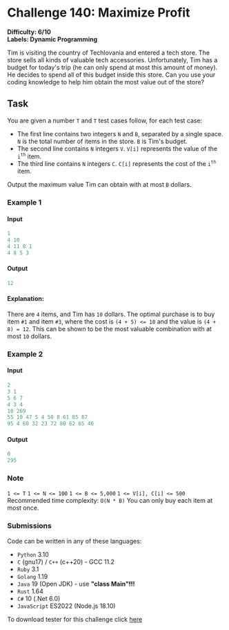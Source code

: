 # Challenge 140: Maximize Profit

**Difficulty: 6/10  
Labels: Dynamic Programming**

Tim is visiting the country of Techlovania and entered a tech store. The store sells all kinds of valuable tech accessories. Unfortunately, Tim has a budget for today's trip (he can only spend at most this amount of money). He decides to spend all of this budget inside this store. Can you use your coding knowledge to help him obtain the most value out of the store?

## Task

You are given a number `T` and `T` test cases follow, for each test case:

- The first line contains two integers `N` and `B`, separated by a single space. `N` is the total number of items in the store. `B` is Tim's budget.
- The second line contains `N` integers `V`. `V[i]` represents the value of the `i`<sup>`th`</sup> item.
- The third line contains `N` integers `C`. `C[i]` represents the cost of the `i`<sup>`th`</sup> item.

Output the maximum value Tim can obtain with at most `B` dollars.

### Example 1

#### Input

```rust
1
4 10
4 11 8 1
4 8 5 3
```

#### Output

```rust
12
```

#### Explanation:

There are `4` items, and Tim has `10` dollars. The optimal purchase is to buy item `#1` and item `#3`, where the cost is `(4 + 5) <= 10` and the value is `(4 + 8) = 12`. This can be shown to be the most valuable combination with at most `10` dollars.

### Example 2

#### Input

```rust
2
3 1
5 6 7
4 3 4
10 269
55 10 47 5 4 50 8 61 85 87
95 4 60 32 23 72 80 62 65 46
```

#### Output

```rust
0
295
```

### Note

`1 <= T`
`1 <= N <= 100`
`1 <= B <= 5,000`
`1 <= V[i], C[i] <= 500`
Recommended time complexity: `O(N * B)`
You can only buy each item at most once.

### Submissions

Code can be written in any of these languages:

- `Python` 3.10
- `C` (gnu17) / `C++` (c++20) - GCC 11.2
- `Ruby` 3.1
- `Golang` 1.19
- `Java` 19 (Open JDK) - use **"class Main"!!!**
- `Rust` 1.64
- `C#` 10 (.Net 6.0)
- `JavaScript` ES2022 (Node.js 18.10)

To download tester for this challenge click [here](https://downgit.github.io/#/home?url=https://github.com/Pomroka/PreviousChallenges/tree/main/Challenge_140)
